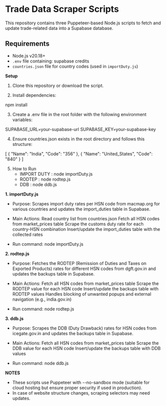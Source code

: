 # Trade Data Scraper Scripts

This repository contains three Puppeteer-based Node.js scripts to fetch and update trade-related data into a Supabase database.

## Requirements

- Node.js v20.18+
- `.env` file containing: supabase credits
- `countries.json` file for country codes (used in `importDuty.js`)


**Setup**
1. Clone this repository or download the script.

2. Install dependencies:

npm install

3. Create a .env file in the root folder with the following environment variables:

SUPABASE_URL=your-supabase-url
SUPABASE_KEY=your-supabase-key

4. Ensure countries.json exists in the root directory and follows this structure:

[
  { "Name": "India", "Code": "356" },
  { "Name": "United_States", "Code": "840" }
]

5. How to Run
   - IMPORT DUTY : node importDuty.js
   - RODTEP : node rodtep.js
   - DDB : node ddb.js
  

**1. importDuty.js**
  - Purpose:
    Scrapes import duty rates per HSN code from macmap.org for various countries and updates the import_duties table in Supabase.

  - Main Actions:
    Read country list from countries.json
    Fetch all HSN codes from market_prices table
    Scrape the customs duty rate for each country-HSN combination
    Insert/update the import_duties table with the collected rates

  - Run command:
    node importDuty.js


**2. rodtep.js**
  - Purpose:
    Fetches the RODTEP (Remission of Duties and Taxes on Exported Products) rates for different HSN codes from dgft.gov.in and updates the backups table in Supabase.

  - Main Actions:
    Fetch all HSN codes from market_prices table
    Scrape the RODTEP value for each HSN code
    Insert/update the backups table with RODTEP values
    Handles blocking of unwanted popups and external navigation (e.g., india.gov.in)

  - Run command:
    node rodtep.js


**3. ddb.js**
  - Purpose:
    Scrapes the DDB (Duty Drawback) rates for HSN codes from icegate.gov.in and updates the backups table in Supabase.

  - Main Actions:
    Fetch all HSN codes from market_prices table
    Scrape the DDB value for each HSN code
    Insert/update the backups table with DDB values

  - Run command:
    node ddb.js


**NOTES**
  - These scripts use Puppeteer with --no-sandbox mode (suitable for cloud hosting but ensure proper security if used in production).
  - In case of website structure changes, scraping selectors may need updates.
